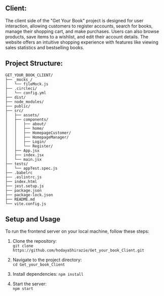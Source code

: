 ## Client:

The client side of the "Get Your Book" project is designed for user interaction, allowing customers to register accounts, search for books, manage their shopping cart, and make purchases. Users can also browse products, save items to a wishlist, and edit their account details. The website offers an intuitive shopping experience with features like viewing sales statistics and bestselling books.


## Project Structure:
```plaintext
GET_YOUR_BOOK_CLIENT/
├── _mocks_/
│   └── fileMock.js
├── .circleci/
│   └── config.yml
├── dist/
├── node_modules/
├── public/
├── src/
│   ├── assets/
│   ├── components/
│   │   ├── about/
│   │   ├── home/
│   │   ├── HomepageCustomer/
│   │   ├── HomepageManager/
│   │   ├── Login/
│   │   └── Register/
│   ├── App.jsx
│   ├── index.jsx
│   └── main.jsx
├── tests/
│   └── appTest.spec.js
├── .babelrc
├── .eslintrc.js
├── index.html
├── jest.setup.js
├── package.json
├── package-lock.json
├── README.md
└── vite.config.js
 ```

 
## Setup and Usage  
To run the frontend server on your local machine, follow these steps:

1. Clone the repository:  
   `git clone https://github.com/hodayaShirazie/Get_your_book_Client.git`

2. Navigate to the project directory:  
   `cd Get_your_book_Client`

3. Install dependencies:
   `npm install` 

4. Start the server:  
   `npm start`
